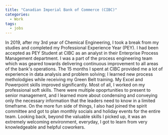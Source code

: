 ```yaml
---
title: "Canadian Imperial Bank of Commerce (CIBC)"
categories:
  - Work
tags:
  - jobs
---
```

In 2019, after my 3rd year of Chemical Engineering, I took a break from my studies and completed my Professional Experience Year (PEY). I had been accepted as PEY Student at CIBC as an analyst in their Enterprise Process Management department. I was a part of the process engineering team which was geared towards delivering continuous improvement to all areas of the bank's operations. The 15 months I spent at CIBC provided me a lot of experience in data analysis and problem solving; I learned new process metholodgies while receiving my Green Belt training. My Excel and Powerpoint skills improved significantly. Most of all, I worked on my professional soft skills. There were multiple opoprtunities to present to senior management, and I learned more about condensing and conveying only the necessary information that the leaders need to know in a limited timeframe. On the more fun side of things, I also had joined the spirit committee and got to plan monthly socials and holiday events for the entire team. Looking back, beyond the valuable skills I picked up, it was an extremely welcoming environment, everyday, I got to learn from very knowledgeable and helpful coworkers. 

